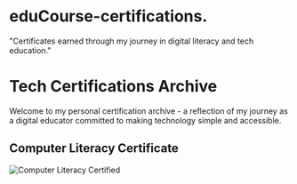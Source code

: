 # eduCourse-certifications.
"Certificates earned through my journey in digital literacy and tech education."
# Tech Certifications Archive
Welcome to my personal certification archive - a reflection of my journey as a digital educator committed to making technology simple and accessible.

## Computer Literacy Certificate

![Computer Literacy Certified](https://img.shields.io/badge/Computer_Literacy-Certified-blue)
